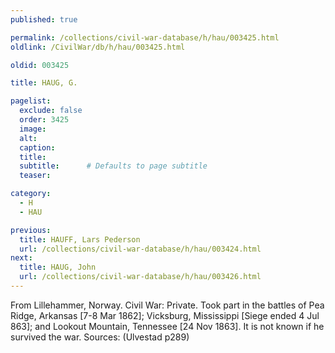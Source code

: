 ```yaml
---
published: true

permalink: /collections/civil-war-database/h/hau/003425.html
oldlink: /CivilWar/db/h/hau/003425.html

oldid: 003425

title: HAUG, G.

pagelist:
  exclude: false
  order: 3425
  image: 
  alt:
  caption:
  title:
  subtitle:      # Defaults to page subtitle
  teaser:

category: 
  - H 
  - HAU

previous:
  title: HAUFF, Lars Pederson
  url: /collections/civil-war-database/h/hau/003424.html  
next:
  title: HAUG, John
  url: /collections/civil-war-database/h/hau/003426.html   
---
```

From Lillehammer, Norway. Civil War: Private. Took part in the battles of Pea Ridge, Arkansas [7-8 Mar 1862]; Vicksburg, Mississippi [Siege ended 4 Jul 863]; and Lookout Mountain, Tennessee [24 Nov 1863]. It is not known if he survived the war. Sources: (Ulvestad p289)
